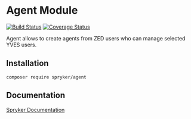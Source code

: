 # Agent Module
[![Build Status](https://travis-ci.org/spryker/agent.svg)](https://travis-ci.org/spryker/agent)
[![Coverage Status](https://coveralls.io/repos/github/spryker/agent/badge.svg)](https://coveralls.io/github/spryker/agent)

Agent allows to create agents from ZED users who can manage selected YVES users.

## Installation

```
composer require spryker/agent
```

## Documentation

[Spryker Documentation](https://academy.spryker.com/developing_with_spryker/module_guide/modules.html)
